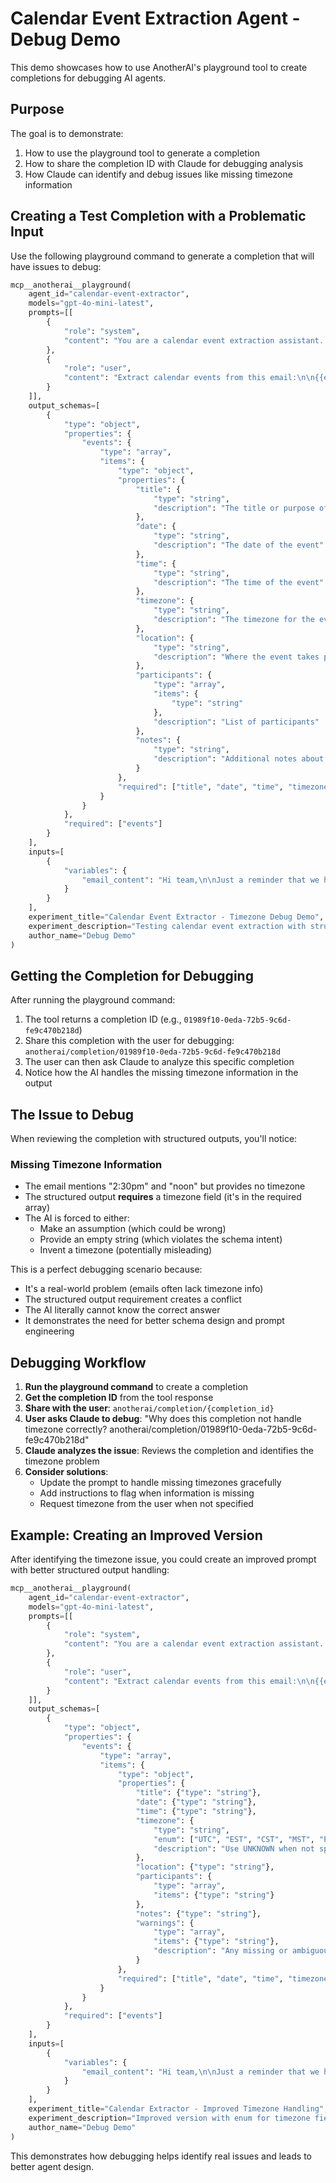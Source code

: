 # Calendar Event Extraction Agent - Debug Demo

This demo showcases how to use AnotherAI's playground tool to create completions for debugging AI agents.

## Purpose

The goal is to demonstrate:
1. How to use the playground tool to generate a completion
2. How to share the completion ID with Claude for debugging analysis
3. How Claude can identify and debug issues like missing timezone information

## Creating a Test Completion with a Problematic Input

Use the following playground command to generate a completion that will have issues to debug:

```python
mcp__anotherai__playground(
    agent_id="calendar-event-extractor", 
    models="gpt-4o-mini-latest",
    prompts=[[
        {
            "role": "system", 
            "content": "You are a calendar event extraction assistant. Extract all calendar events from emails, including dates, times with timezone, locations, and participants."
        },
        {
            "role": "user", 
            "content": "Extract calendar events from this email:\n\n{{email_content}}"
        }
    ]],
    output_schemas=[
        {
            "type": "object",
            "properties": {
                "events": {
                    "type": "array",
                    "items": {
                        "type": "object",
                        "properties": {
                            "title": {
                                "type": "string",
                                "description": "The title or purpose of the event"
                            },
                            "date": {
                                "type": "string",
                                "description": "The date of the event"
                            },
                            "time": {
                                "type": "string",
                                "description": "The time of the event"
                            },
                            "timezone": {
                                "type": "string",
                                "description": "The timezone for the event"
                            },
                            "location": {
                                "type": "string",
                                "description": "Where the event takes place"
                            },
                            "participants": {
                                "type": "array",
                                "items": {
                                    "type": "string"
                                },
                                "description": "List of participants"
                            },
                            "notes": {
                                "type": "string",
                                "description": "Additional notes about the event"
                            }
                        },
                        "required": ["title", "date", "time", "timezone", "location", "participants"]
                    }
                }
            },
            "required": ["events"]
        }
    ],
    inputs=[
        {
            "variables": {
                "email_content": "Hi team,\n\nJust a reminder that we have our quarterly planning meeting tomorrow at 2:30pm in Conference Room B. Sarah from product, Mike from engineering, and Lisa from design will be presenting their roadmaps.\n\nAlso, don't forget the team lunch on Friday at noon at that new Italian place downtown.\n\nThanks,\nJohn"
            }
        }
    ],
    experiment_title="Calendar Event Extractor - Timezone Debug Demo",
    experiment_description="Testing calendar event extraction with structured outputs when timezone information is missing",
    author_name="Debug Demo"
)
```

## Getting the Completion for Debugging

After running the playground command:
1. The tool returns a completion ID (e.g., `01989f10-0eda-72b5-9c6d-fe9c470b218d`)
2. Share this completion with the user for debugging: `anotherai/completion/01989f10-0eda-72b5-9c6d-fe9c470b218d`
3. The user can then ask Claude to analyze this specific completion
4. Notice how the AI handles the missing timezone information in the output

## The Issue to Debug

When reviewing the completion with structured outputs, you'll notice:

### **Missing Timezone Information**
- The email mentions "2:30pm" and "noon" but provides no timezone
- The structured output **requires** a timezone field (it's in the required array)
- The AI is forced to either:
  - Make an assumption (which could be wrong)
  - Provide an empty string (which violates the schema intent)
  - Invent a timezone (potentially misleading)

This is a perfect debugging scenario because:
- It's a real-world problem (emails often lack timezone info)
- The structured output requirement creates a conflict
- The AI literally cannot know the correct answer
- It demonstrates the need for better schema design and prompt engineering

## Debugging Workflow

1. **Run the playground command** to create a completion
2. **Get the completion ID** from the tool response
3. **Share with the user**: `anotherai/completion/{completion_id}`
4. **User asks Claude to debug**: "Why does this completion not handle timezone correctly? anotherai/completion/01989f10-0eda-72b5-9c6d-fe9c470b218d"
5. **Claude analyzes the issue**: Reviews the completion and identifies the timezone problem
6. **Consider solutions**:
   - Update the prompt to handle missing timezones gracefully
   - Add instructions to flag when information is missing
   - Request timezone from the user when not specified

## Example: Creating an Improved Version

After identifying the timezone issue, you could create an improved prompt with better structured output handling:

```python
mcp__anotherai__playground(
    agent_id="calendar-event-extractor",
    models="gpt-4o-mini-latest",
    prompts=[[
        {
            "role": "system",
            "content": "You are a calendar event extraction assistant. Extract all calendar events from emails. When timezone is not specified, use 'UNKNOWN' and add a warning in the notes field."
        },
        {
            "role": "user",
            "content": "Extract calendar events from this email:\n\n{{email_content}}"
        }
    ]],
    output_schemas=[
        {
            "type": "object",
            "properties": {
                "events": {
                    "type": "array",
                    "items": {
                        "type": "object",
                        "properties": {
                            "title": {"type": "string"},
                            "date": {"type": "string"},
                            "time": {"type": "string"},
                            "timezone": {
                                "type": "string",
                                "enum": ["UTC", "EST", "CST", "MST", "PST", "EDT", "CDT", "MDT", "PDT", "UNKNOWN"],
                                "description": "Use UNKNOWN when not specified"
                            },
                            "location": {"type": "string"},
                            "participants": {
                                "type": "array",
                                "items": {"type": "string"}
                            },
                            "notes": {"type": "string"},
                            "warnings": {
                                "type": "array",
                                "items": {"type": "string"},
                                "description": "Any missing or ambiguous information"
                            }
                        },
                        "required": ["title", "date", "time", "timezone", "location", "participants", "warnings"]
                    }
                }
            },
            "required": ["events"]
        }
    ],
    inputs=[
        {
            "variables": {
                "email_content": "Hi team,\n\nJust a reminder that we have our quarterly planning meeting tomorrow at 2:30pm in Conference Room B. Sarah from product, Mike from engineering, and Lisa from design will be presenting their roadmaps.\n\nAlso, don't forget the team lunch on Friday at noon at that new Italian place downtown.\n\nThanks,\nJohn"
            }
        }
    ],
    experiment_title="Calendar Extractor - Improved Timezone Handling",
    experiment_description="Improved version with enum for timezone field and warnings array for missing information",
    author_name="Debug Demo"
)
```

This demonstrates how debugging helps identify real issues and leads to better agent design.